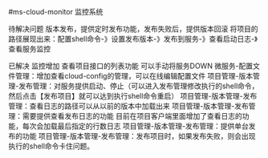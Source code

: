 #ms-cloud-monitor
监控系统

待解决问题
	版本发布，提供定时发布功能，发布失败后，提供版本回滚
	将项目的路径展现出来：配置shell命令-》设置发布版本-》发布到服务-》查看启动日志-》查看服务监控

已解决
	监控增加 查看项目接口的列表功能
	可以手动将服务DOWN
	微服务-配置文件管理：增加查看cloud-config的管理，可以在线编辑配置文件
	项目管理-版本管理-发布管理：对服务提供启动、停止（可以进入发布管理修改执行的shell命令，然后点击【发布项目】就可以达到执行shell命令重启）
	项目管理-版本管理-发布管理：查看日志的路径可以从以前的版本中加载出来
	项目管理-版本管理-发布管理：需要提供查看发布日志的功能
		目前在项目客户端里面增加了查看日志的功能，每次会加载最后指定的行数日志
	项目管理-版本管理-发布管理：提供单台发布的功能
	项目管理-版本管理-发布管理：发布项目时，如果发布失败，则会出现执行的shell命令卡住问题。